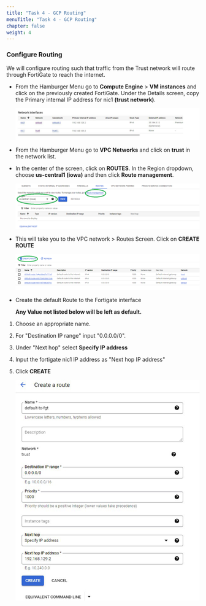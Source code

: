 ```yaml
---
title: "Task 4 - GCP Routing"
menuTitle: "Task 4 - GCP Routing"
chapter: false
weight: 4
---
```


### Configure Routing

We will configure routing such that traffic from the Trust network will route through FortiGate to reach the internet.

* From the Hamburger Menu go to **Compute Engine** > **VM instances** and click on the previously created FortiGate.  Under the Details screen, copy the Primary internal IP address for nic1 **(trust network)**.

    ![fortigate-interfaces](fortigate-interfaces.png)

* From the Hamburger Menu go to **VPC Networks** and click on **trust** in the network list.

* In the center of the screen, click  on **ROUTES**.  In the Region dropdown, choose **us-central1 (iowa)** and then click **Route management**.

    ![new-route-add](new-route-add.png)

* This will take you to the VPC network > Routes Screen.  Click on **CREATE ROUTE**

    ![create-route](create-route.png)

* Create the default Route to the Fortigate interface

  **Any Value not listed below will be left as default.**

1. Choose an appropriate name.
1. For "Destination IP range" input "0.0.0.0/0".
1. Under "Next hop" select **Specify IP address**
1. Input the fortigate nic1 IP address as "Next hop IP address"
1. Click **CREATE**

    ![default-to-fgt](default-to-fgt.png)
